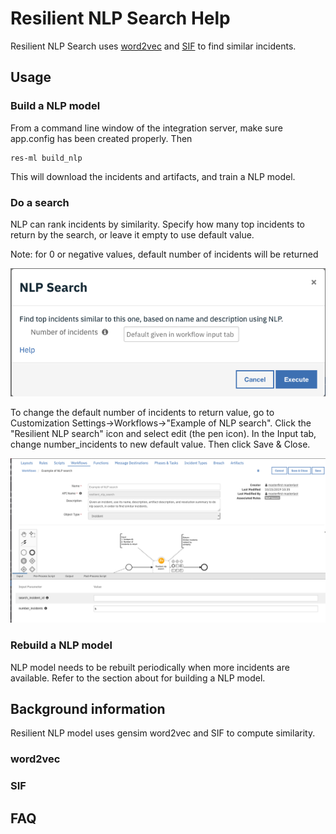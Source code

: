 # Resilient NLP Search Help

Resilient NLP Search uses [word2vec](https://radimrehurek.com/gensim/auto_examples/tutorials/run_word2vec.html#sphx-glr-auto-examples-tutorials-run-word2vec-py|word2vec)
and [SIF](https://openreview.net/pdf?id=SyK00v5xx) to find similar incidents.

## Usage

### Build a NLP model
From a command line window of the integration server, make sure app.config has been
created properly. Then
```
res-ml build_nlp
```
This will download the incidents and artifacts, and train a NLP
model.

### Do a search
NLP can rank incidents by similarity. Specify how many top
incidents to return by the search, or leave it empty to use default
value.

Note: for 0 or negative values, default number of incidents will be returned

![menu](./images/Menu.png)

To change the default number of incidents to return value, go to
Customization Settings->Workflows->"Example of NLP search". Click
the "Resilient NLP search" icon and select edit (the pen icon). In the
Input tab, change number_incidents to new default value. Then click
Save & Close.

![wf_default](./images/WF_default_value.png)
### Rebuild a NLP model
NLP model needs to be rebuilt periodically when more incidents are available.
Refer to the section about for building a NLP model.

## Background information
Resilient NLP model uses gensim word2vec and SIF to compute similarity.
### word2vec

### SIF

## FAQ


